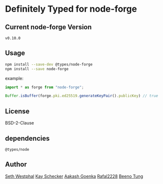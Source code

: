 # Definitely Typed for node-forge

## Current node-forge Version
`v0.10.0`
## Usage

```bash
npm install --save-dev @types/node-forge
npm install --save node-forge
```

example:
```ts
import * as forge from "node-forge";

Buffer.isBuffer(forge.pki.ed25519.generateKeyPair().publicKey) // true
```
## License
BSD-2-Clause

## dependencies
`@types/node`

## Author
[Seth Westphal](https://github.com/westy92)
[Kay Schecker](https://github.com/flynetworks)
[Aakash Goenka](https://github.com/a-k-g)
[Rafal2228](https://github.com/rafal2228)
[Beeno Tung](https://github.com/beenotung)
